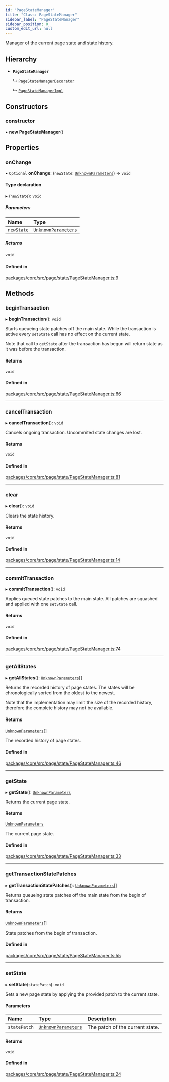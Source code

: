 ```yaml
---
id: "PageStateManager"
title: "Class: PageStateManager"
sidebar_label: "PageStateManager"
sidebar_position: 0
custom_edit_url: null
---
```


Manager of the current page state and state history.

## Hierarchy

- **`PageStateManager`**

  ↳ [`PageStateManagerDecorator`](PageStateManagerDecorator.md)

  ↳ [`PageStateManagerImpl`](PageStateManagerImpl.md)

## Constructors

### constructor

• **new PageStateManager**()

## Properties

### onChange

• `Optional` **onChange**: (`newState`: [`UnknownParameters`](../modules.md#unknownparameters)) => `void`

#### Type declaration

▸ (`newState`): `void`

##### Parameters

| Name | Type |
| :------ | :------ |
| `newState` | [`UnknownParameters`](../modules.md#unknownparameters) |

##### Returns

`void`

#### Defined in

[packages/core/src/page/state/PageStateManager.ts:9](https://github.com/seznam/ima/blob/16487954/packages/core/src/page/state/PageStateManager.ts#L9)

## Methods

### beginTransaction

▸ **beginTransaction**(): `void`

Starts queueing state patches off the main state. While the transaction
is active every `setState` call has no effect on the current state.

Note that call to `getState` after the transaction has begun will
return state as it was before the transaction.

#### Returns

`void`

#### Defined in

[packages/core/src/page/state/PageStateManager.ts:66](https://github.com/seznam/ima/blob/16487954/packages/core/src/page/state/PageStateManager.ts#L66)

___

### cancelTransaction

▸ **cancelTransaction**(): `void`

Cancels ongoing transaction. Uncommited state changes are lost.

#### Returns

`void`

#### Defined in

[packages/core/src/page/state/PageStateManager.ts:81](https://github.com/seznam/ima/blob/16487954/packages/core/src/page/state/PageStateManager.ts#L81)

___

### clear

▸ **clear**(): `void`

Clears the state history.

#### Returns

`void`

#### Defined in

[packages/core/src/page/state/PageStateManager.ts:14](https://github.com/seznam/ima/blob/16487954/packages/core/src/page/state/PageStateManager.ts#L14)

___

### commitTransaction

▸ **commitTransaction**(): `void`

Applies queued state patches to the main state. All patches are squashed
and applied with one `setState` call.

#### Returns

`void`

#### Defined in

[packages/core/src/page/state/PageStateManager.ts:74](https://github.com/seznam/ima/blob/16487954/packages/core/src/page/state/PageStateManager.ts#L74)

___

### getAllStates

▸ **getAllStates**(): [`UnknownParameters`](../modules.md#unknownparameters)[]

Returns the recorded history of page states. The states will be
chronologically sorted from the oldest to the newest.

Note that the implementation may limit the size of the recorded history,
therefore the complete history may not be available.

#### Returns

[`UnknownParameters`](../modules.md#unknownparameters)[]

The recorded history of page states.

#### Defined in

[packages/core/src/page/state/PageStateManager.ts:46](https://github.com/seznam/ima/blob/16487954/packages/core/src/page/state/PageStateManager.ts#L46)

___

### getState

▸ **getState**(): [`UnknownParameters`](../modules.md#unknownparameters)

Returns the current page state.

#### Returns

[`UnknownParameters`](../modules.md#unknownparameters)

The current page state.

#### Defined in

[packages/core/src/page/state/PageStateManager.ts:33](https://github.com/seznam/ima/blob/16487954/packages/core/src/page/state/PageStateManager.ts#L33)

___

### getTransactionStatePatches

▸ **getTransactionStatePatches**(): [`UnknownParameters`](../modules.md#unknownparameters)[]

Returns queueing state patches off the main state from the begin of transaction.

#### Returns

[`UnknownParameters`](../modules.md#unknownparameters)[]

State patches from the begin of transaction.

#### Defined in

[packages/core/src/page/state/PageStateManager.ts:55](https://github.com/seznam/ima/blob/16487954/packages/core/src/page/state/PageStateManager.ts#L55)

___

### setState

▸ **setState**(`statePatch`): `void`

Sets a new page state by applying the provided patch to the current
state.

#### Parameters

| Name | Type | Description |
| :------ | :------ | :------ |
| `statePatch` | [`UnknownParameters`](../modules.md#unknownparameters) | The patch of the current state. |

#### Returns

`void`

#### Defined in

[packages/core/src/page/state/PageStateManager.ts:24](https://github.com/seznam/ima/blob/16487954/packages/core/src/page/state/PageStateManager.ts#L24)
